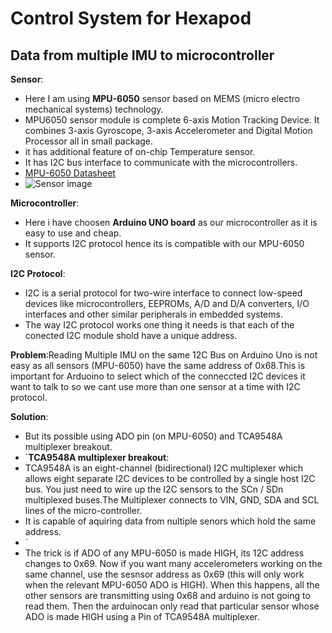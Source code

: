 # Control System for Hexapod
## Data from multiple IMU to microcontroller
 **Sensor**:
 - Here I am using **MPU-6050** sensor based on MEMS (micro electro mechanical systems) technology.
 - MPU6050 sensor module is complete 6-axis Motion Tracking Device. It combines 3-axis Gyroscope, 3-axis Accelerometer and Digital Motion Processor all in small package.
 - it has additional feature of on-chip Temperature sensor. 
 - It has I2C bus interface to communicate with the microcontrollers.
 - [ MPU-6050 Datasheet ](https://github.com/kapilgarg7568/Electronic-Club-Mini-Task-3/files/4626004/MPU-6000-Datasheet1.pdf)
 - ![Sensor image](https://user-images.githubusercontent.com/64272528/81891946-8031cf80-95c7-11ea-9e7e-08b2abaf57c5.jpeg)

 
 **Microcontroller**:
 - Here i have choosen **Arduino UNO board** as our microcontroller as it is easy to use and cheap.
 - It supports I2C protocol hence its is compatible with our MPU-6050 sensor.
 
 **I2C Protocol**:
 - I2C is a serial protocol for two-wire interface to connect low-speed devices like microcontrollers, EEPROMs, A/D and D/A converters, I/O interfaces and other similar peripherals in embedded systems.
 - The way I2C protocol works one thing it needs is that each of the conected I2C module shold have a unique address.
 
 
 
 
**Problem**:Reading Multiple IMU on the same 12C Bus on Arduino Uno is not easy as all sensors (MPU-6050) have the same address of 0x68.This is important for Arduoino to select which of the conneccted I2C devices it want to talk to so we cant use more than one sensor at a time with I2C protocol.

**Solution**:
- But its possible using ADO pin (on MPU-6050) and TCA9548A multiplexer breakout.
 - `**TCA9548A multiplexer breakout**:
 - TCA9548A is an eight-channel (bidirectional) I2C multiplexer which allows eight separate I2C devices to be controlled by a single host I2C bus. You just need to wire up the I2C sensors to the SCn / SDn multiplexed buses.The Multiplexer connects to VIN, GND, SDA and SCL lines of the micro-controller.
 - It is capable of aquiring data from nultiple senors which hold the same address.
 - `
- The trick is if ADO of any MPU-6050 is made HIGH, its 12C address changes to 0x69. Now if you want many accelerometers working on the same channel, use the sesnsor address as 0x69 (this will only work when the relevant MPU-6050 ADO is HIGH). When this happens, all the other sensors are transmitting using 0x68 and arduino is not going to read them. Then the arduinocan only read that particular sensor whose ADO is made HIGH using a Pin of TCA9548A multiplexer.

